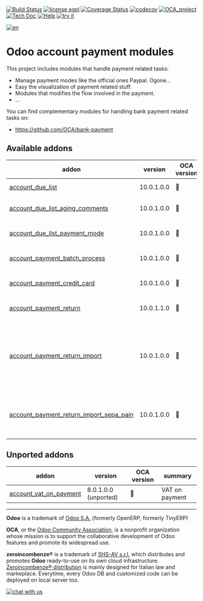 [![Build Status](https://travis-ci.org/zeroincombenze/account-payment.svg?branch=10.0)](https://travis-ci.org/zeroincombenze/account-payment)
[![license agpl](https://img.shields.io/badge/licence-AGPL--3-blue.svg)](http://www.gnu.org/licenses/agpl-3.0.html)
[![Coverage Status](https://coveralls.io/repos/github/zeroincombenze/account-payment/badge.svg?branch=10.0)](https://coveralls.io/github/zeroincombenze/account-payment?branch=10.0)
[![codecov](https://codecov.io/gh/zeroincombenze/account-payment/branch/10.0/graph/badge.svg)](https://codecov.io/gh/zeroincombenze/account-payment/branch/10.0)
[![OCA_project](http://www.zeroincombenze.it/wp-content/uploads/ci-ct/prd/button-oca-10.svg)](https://github.com/OCA/account-payment/tree/10.0)
[![Tech Doc](http://www.zeroincombenze.it/wp-content/uploads/ci-ct/prd/button-docs-10.svg)](http://wiki.zeroincombenze.org/en/Odoo/10.0/dev)
[![Help](http://www.zeroincombenze.it/wp-content/uploads/ci-ct/prd/button-help-10.svg)](http://wiki.zeroincombenze.org/en/Odoo/10.0/man/FI)
[![try it](http://www.zeroincombenze.it/wp-content/uploads/ci-ct/prd/button-try-it-10.svg)](http://erp10.zeroincombenze.it)




















[![en](http://www.shs-av.com/wp-content/en_US.png)](http://wiki.zeroincombenze.org/it/Odoo/7.0/man)

Odoo account payment modules
============================

This project includes modules that handle payment related tasks:

* Manage payment modes like the official ones Paypal. Ogone...
* Easy the visualization of payment related stuff.
* Modules that modifies the flow involved in the payment.
* ...

You can find complementary modules for handling bank payment related tasks on:

 * https://github.com/OCA/bank-payment
 
[//]: # (addons)


Available addons
----------------
addon | version | OCA version | summary
--- | --- | --- | ---
[account_due_list](account_due_list/) | 10.0.1.0.0 | :repeat: | Payments Due list
[account_due_list_aging_comments](account_due_list_aging_comments/) | 10.0.1.0.0 | :repeat: | Payments Due list aging comments
[account_due_list_payment_mode](account_due_list_payment_mode/) | 10.0.1.0.0 | :repeat: | Payment due list with payment mode
[account_payment_batch_process](account_payment_batch_process/) | 10.0.1.0.0 | :repeat: | Process Payments in Batch
[account_payment_credit_card](account_payment_credit_card/) | 10.0.1.0.0 | :repeat: | Add support for credit card payments
[account_payment_return](account_payment_return/) | 10.0.1.1.0 | :repeat: | Manage the return of your payments
[account_payment_return_import](account_payment_return_import/) | 10.0.1.0.0 | :repeat: | This module adds a generic wizard to import payment returnfile formats. Is only the base to be extended by anothermodules
[account_payment_return_import_sepa_pain](account_payment_return_import_sepa_pain/) | 10.0.1.0.0 | :repeat: | Module to import SEPA Direct Debit Unpaid Report File Format PAIN.002.001.03


Unported addons
---------------
addon | version | OCA version | summary
--- | --- | --- | ---
[account_vat_on_payment](account_vat_on_payment/) | 8.0.1.0.0 (unported) | :repeat: | VAT on payment

[//]: # (end addons)

[//]: # (copyright)

----

**Odoo** is a trademark of [Odoo S.A.](https://www.odoo.com/) (formerly OpenERP, formerly TinyERP)

**OCA**, or the [Odoo Community Association](http://odoo-community.org/), is a nonprofit organization whose
mission is to support the collaborative development of Odoo features and
promote its widespread use.

**zeroincombenze®** is a trademark of [SHS-AV s.r.l.](http://www.shs-av.com/)
which distributes and promotes **Odoo** ready-to-use on its own cloud infrastructure.
[Zeroincombenze® distribution](http://wiki.zeroincombenze.org/en/Odoo)
is mainly designed for Italian law and markeplace.
Everytime, every Odoo DB and customized code can be deployed on local server too.

[//]: # (end copyright)

[![chat with us](https://www.shs-av.com/wp-content/chat_with_us.gif)](https://tawk.to/85d4f6e06e68dd4e358797643fe5ee67540e408b)
